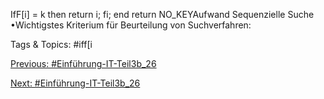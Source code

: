 IfF[i] = k then return i;
fi;
end
return NO_KEYAufwand Sequenzielle Suche
•Wichtigstes Kriterium für Beurteilung von Suchverfahren:

   Tags & Topics:
   #iff[i

[Previous: #Einführung-IT-Teil3b_26](Einführung-IT-Teil3b_26.md)

[Next: #Einführung-IT-Teil3b_26](Einführung-IT-Teil3b_26.md)